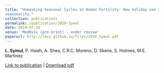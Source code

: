 ```yaml
---
title: "Unmasking Seasonal Cycles in Human Fertility: How holiday sex and fertility cycles shape birth
seasonality."
collection: publications
permalink: /publication/2020-Symul
date: 2019-07-16
venue: 'MedRxiv (pre-print) - under review'
paperurl: http://lasy.github.io/files/2020_Symul.pdf
---
```


__L. Symul__, P. Hsieh, A. Shea, C.R.C. Moreno, D. Skene, S. Holmes, M.E. Martinez


[Link to publication](https://www.medrxiv.org/content/10.1101/2020.11.19.20235010v1) |
[Download pdf](http://lasy.github.io/files/2020_Symul.pdf)
